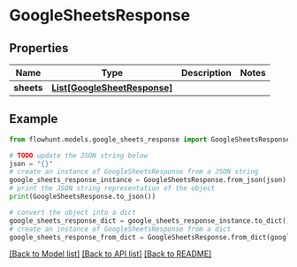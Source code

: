 # GoogleSheetsResponse


## Properties

Name | Type | Description | Notes
------------ | ------------- | ------------- | -------------
**sheets** | [**List[GoogleSheetResponse]**](GoogleSheetResponse.md) |  | 

## Example

```python
from flowhunt.models.google_sheets_response import GoogleSheetsResponse

# TODO update the JSON string below
json = "{}"
# create an instance of GoogleSheetsResponse from a JSON string
google_sheets_response_instance = GoogleSheetsResponse.from_json(json)
# print the JSON string representation of the object
print(GoogleSheetsResponse.to_json())

# convert the object into a dict
google_sheets_response_dict = google_sheets_response_instance.to_dict()
# create an instance of GoogleSheetsResponse from a dict
google_sheets_response_from_dict = GoogleSheetsResponse.from_dict(google_sheets_response_dict)
```
[[Back to Model list]](../README.md#documentation-for-models) [[Back to API list]](../README.md#documentation-for-api-endpoints) [[Back to README]](../README.md)


